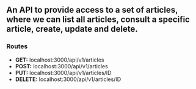 ## An API to provide access to a set of articles, where we can list all articles, consult a specific article, create, update and delete.

### Routes
* **GET:** localhost:3000/api/v1/articles
* **POST:** localhost:3000/api/v1/articles
* **PUT:** localhost:3000/api/v1/articles/ID
* **DELETE:** localhost:3000/api/v1/articles/ID
 
